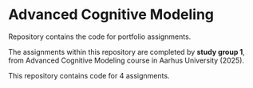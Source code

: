 # Advanced Cognitive Modeling 

Repository contains the code for portfolio assignments.

The assignments within this repository are completed by **study group 1**, from Advanced Cognitive Modeling course in Aarhus University (2025).

This repository contains code for 4 assignments.


